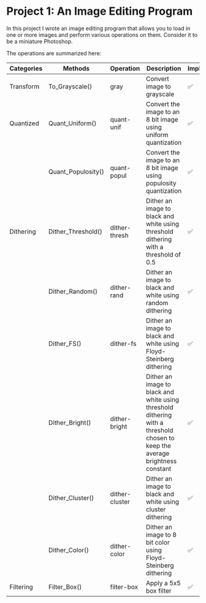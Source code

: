 # Project 1: An Image Editing Program

In this project I wrote an image editing program that allows you to load in one or more images and
perform various operations on them. Consider it to be a miniature Photoshop.

The operations are summarized here:

|Categories|Methods|Operation|Description|Implemented|
|----------|-------|---------|-----------|-----------|
|Transform |To_Grayscale()|gray|Convert image to grayscale|✅|
|Quantized|Quant_Uniform()|quant-unif|Convert the image to an 8 bit image using uniform quantization|✅         |
|          |Quant_Populosity()|quant-popul|Convert the image to an 8 bit image using populosity quantization| ✅|
|Dithering|Dither_Threshold()|dither-thresh|Dither an image to black and white using threshold dithering with a threshold of 0.5|✅|
||Dither_Random()|dither-rand|Dither an image to black and white using random dithering|✅|
||Dither_FS()|dither-fs|Dither an image to black and white using Floyd-Steinberg dithering|✅|
||Dither_Bright()|dither-bright|Dither an image to black and white using threshold dithering with a threshold chosen to keep the average brightness constant|✅|
||Dither_Cluster()|dither-cluster|Dither an image to black and white using cluster dithering|✅|
||Dither_Color()|dither-color|Dither an image to 8 bit color using Floyd-Steinberg dithering|✅|
|Filtering|Filter_Box()|filter-box|Apply a 5x5 box filter|✅|
